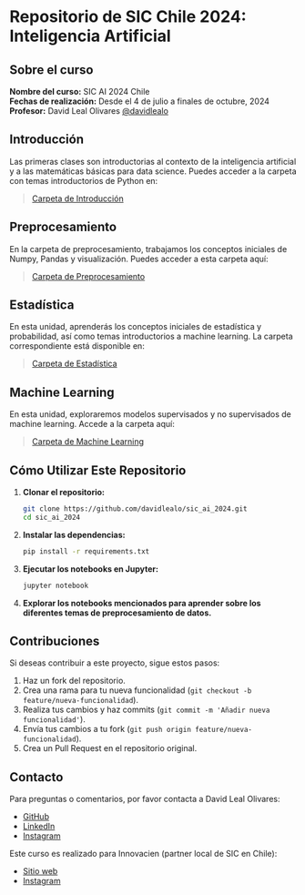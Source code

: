 # Repositorio de SIC Chile 2024: Inteligencia Artificial

## Sobre el curso

**Nombre del curso:** SIC AI 2024 Chile  
**Fechas de realización:** Desde el 4 de julio a finales de octubre, 2024  
**Profesor:** David Leal Olivares [@davidlealo](https://github.com/davidlealo)  

## Introducción

Las primeras clases son introductorias al contexto de la inteligencia artificial y a las matemáticas básicas para data science. Puedes acceder a la carpeta con temas introductorios de Python en:

> [Carpeta de Introducción](./001_introduccion/)

## Preprocesamiento

En la carpeta de preprocesamiento, trabajamos los conceptos iniciales de Numpy, Pandas y visualización. Puedes acceder a esta carpeta aquí:

> [Carpeta de Preprocesamiento](./002_preprocesamiento/)

## Estadística

En esta unidad, aprenderás los conceptos iniciales de estadística y probabilidad, así como temas introductorios a machine learning. La carpeta correspondiente está disponible en:

> [Carpeta de Estadística](./003_estadistica/)

## Machine Learning

En esta unidad, exploraremos modelos supervisados y no supervisados de machine learning. Accede a la carpeta aquí:

> [Carpeta de Machine Learning](./004_machine_learning/)

## Cómo Utilizar Este Repositorio

1. **Clonar el repositorio:**
    ```bash
    git clone https://github.com/davidlealo/sic_ai_2024.git
    cd sic_ai_2024
    ```

2. **Instalar las dependencias:**
    ```bash
    pip install -r requirements.txt
    ```

3. **Ejecutar los notebooks en Jupyter:**
    ```bash
    jupyter notebook
    ```

4. **Explorar los notebooks mencionados para aprender sobre los diferentes temas de preprocesamiento de datos.**

## Contribuciones

Si deseas contribuir a este proyecto, sigue estos pasos:

1. Haz un fork del repositorio.
2. Crea una rama para tu nueva funcionalidad (`git checkout -b feature/nueva-funcionalidad`).
3. Realiza tus cambios y haz commits (`git commit -m 'Añadir nueva funcionalidad'`).
4. Envía tus cambios a tu fork (`git push origin feature/nueva-funcionalidad`).
5. Crea un Pull Request en el repositorio original.

## Contacto

Para preguntas o comentarios, por favor contacta a David Leal Olivares:

- [GitHub](https://github.com/davidlealo)
- [LinkedIn](https://www.linkedin.com/in/davidlealo/)
- [Instagram](https://www.instagram.com/davidlealo/)

Este curso es realizado para Innovacien (partner local de SIC en Chile):

- [Sitio web](https://innovacien.org)
- [Instagram](https://www.instagram.com/innovacien/)
